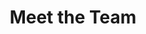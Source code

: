 ---
# An instance of the People widget.
# Documentation: https://docs.hugoblox.com/page-builder/
widget: people

# This file represents a page section.
headless: true

# Order that this section appears on the page.
weight: 30

title: Meet the Team
subtitle:

content:
  # Choose which groups/teams of users to display.
  #   Edit `user_groups` in each user's profile to add them to one or more of these groups.
  user_groups:
    - Principal Investigators
    - Researchers
    - PostDocs
    - Research Assistant
    - Grad Students
    - Administration
    - Visitors
    - Alumni
design:
  show_interests: false
  show_role: true
  show_social: true
---